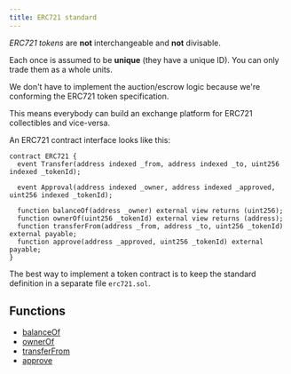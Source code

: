 ```yaml
---
title: ERC721 standard
---
```


*ERC721 tokens* are **not** interchangeable and **not** divisable.

Each once is assumed to be **unique** (they have a unique ID). You can only trade them as a whole units.

We don't have to implement the auction/escrow logic because we're conforming the ERC721 token specification.

This means everybody can build an exchange platform for ERC721 collectibles and vice-versa.

An ERC721 contract interface looks like this:

```solidity
contract ERC721 {
  event Transfer(address indexed _from, address indexed _to, uint256 indexed _tokenId);

  event Approval(address indexed _owner, address indexed _approved, uint256 indexed _tokenId);

  function balanceOf(address _owner) external view returns (uint256);
  function ownerOf(uint256 _tokenId) external view returns (address);
  function transferFrom(address _from, address _to, uint256 _tokenId) external payable;
  function approve(address _approved, uint256 _tokenId) external payable;
}
```

The best way to implement a token contract is to keep the standard definition in a separate file `erc721.sol`.

## Functions

- [balanceOf](/Knowledge/Web3/solidity/balanceOf.md)
- [ownerOf](/Knowledge/Web3/solidity/ownerOf.md)
- [transferFrom](/Knowledge/Web3/solidity/transferFrom.md)
- [approve](/Knowledge/Web3/solidity/approve.md)
